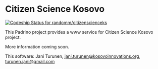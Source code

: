 # Citizen Science Kosovo

[ ![Codeship Status for
randomm/citizenscienceks](https://codeship.io/projects/8fe84230-1b5d-0132-f287-7ed5768cf494/status)](https://codeship.io/projects/34917)

This Padrino project provides a www service for Citizen Science Kosovo
project.

More information coming soon.


This software: Jani Turunen, jani.turunen@kosovoinnovations.org,
turunen.jani@gmail.com
